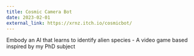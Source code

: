 ```yaml
---
title: Cosmic Camera Bot
date: 2023-02-01
external_link: https://xrnz.itch.io/cosmicbot/
---
```


Embody an AI that learns to identify alien species - A video game based inspired by my PhD subject

<!--more-->
